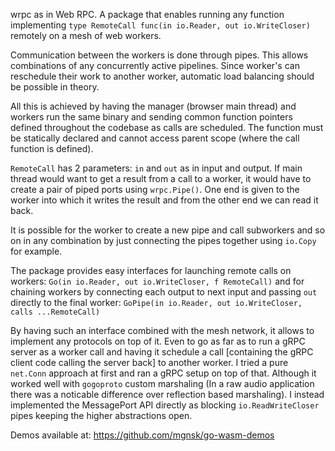 wrpc as in Web RPC. A package that enables running any function implementing `type RemoteCall func(in io.Reader, out io.WriteCloser)
` remotely on a mesh of web workers.

Communication between the workers is done through pipes.
This allows combinations of any concurrently active pipelines. Since worker's can reschedule their work to another worker, automatic load balancing should be possible in theory.

All this is achieved by having the manager (browser main thread) and workers run the same binary and sending common function pointers defined throughout the codebase as calls are scheduled. The function must be statically declared and cannot access parent scope (where the call function is defined).

`RemoteCall` has 2 parameters: `in` and `out` as in input and output.
If main thread would want to get a result from a call to a worker, it would have to create a pair of piped ports using `wrpc.Pipe()`. One end is given to the worker into which it writes the result and from the other end we can read it back.

It is possible for the worker to create a new pipe and call subworkers and so on in any combination by just connecting the pipes together using `io.Copy` for example.

The package provides easy interfaces for launching remote calls on workers:
`Go(in io.Reader, out io.WriteCloser, f RemoteCall)` and for chaining workers by connecting each output to next input and passing `out` directly to the final worker: `GoPipe(in io.Reader, out io.WriteCloser, calls ...RemoteCall)`

By having such an interface combined with the mesh network, it allows to implement any protocols on top of it. Even to go as far as to run a gRPC server as a worker call and having it schedule a call [containing the gRPC client code calling the server back] to another worker. I tried a pure `net.Conn` approach at first and ran a gRPC setup on top of that. Although it worked well with `gogoproto` custom marshaling (In a raw audio application there was a noticable difference over reflection based marshaling). I instead implemented the MessagePort API directly as blocking `io.ReadWriteCloser` pipes keeping the higher abstractions open.

Demos available at: https://github.com/mgnsk/go-wasm-demos
